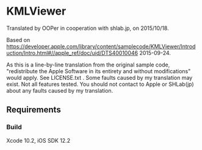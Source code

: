 # KMLViewer

Translated by OOPer in cooperation with shlab.jp, on 2015/10/18.

Based on
<https://developer.apple.com/library/content/samplecode/KMLViewer/Introduction/Intro.html#//apple_ref/doc/uid/DTS40010046>
2015-09-24.

As this is a line-by-line translation from the original sample code, "redistribute the Apple Software in its entirety and without modifications" would apply. See LICENSE.txt .
Some faults caused by my translation may exist. Not all features tested.
You should not contact to Apple or SHLab(jp) about any faults caused by my translation.

## Requirements

### Build

Xcode 10.2, iOS SDK 12.2
